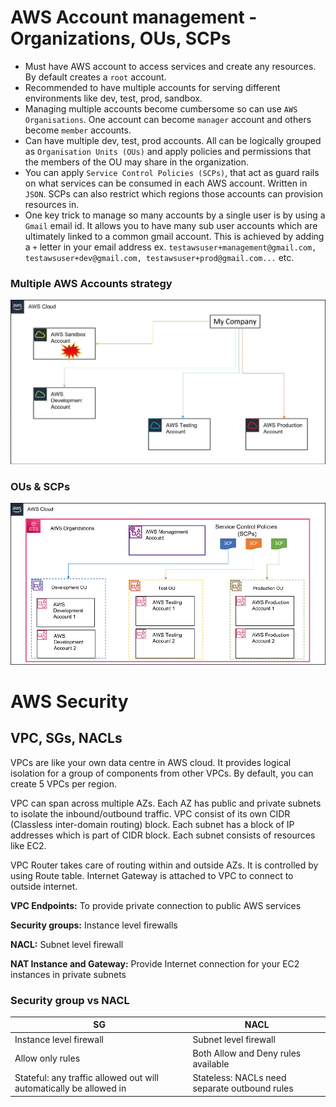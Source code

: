 # AWS Account management - Organizations, OUs, SCPs
- Must have AWS account to access services and create any resources. By default creates a `root` account.
- Recommended to have multiple accounts for serving different environments like dev, test, prod, sandbox.
- Managing multiple accounts become cumbersome so can use `AWS Organisations`. One account can become `manager` account and others become `member` accounts.
- Can have multiple dev, test, prod accounts. All can be logically grouped as `Organisation Units (OUs)` and apply policies and permissions that the members of the OU may share in the organization.
- You can apply `Service Control Policies (SCPs)`, that act as guard rails on what services can be consumed in each AWS account. Written in `JSON`. SCPs can also restrict which regions those accounts can provision resources in.
- One key trick to manage so many accounts by a single user is by using a `Gmail` email id. It allows you to have many sub user accounts which are ultimately linked to a common gmail account. This is achieved by adding a `+` letter in your email address ex. `testawsuser+management@gmail.com, testawsuser+dev@gmail.com, testawsuser+prod@gmail.com...` etc.

### Multiple AWS Accounts strategy
![alt text](images/image-aws_accounts.png)

### OUs & SCPs
![alt text](images/image-aws_orgs.png)

# AWS Security

## VPC, SGs, NACLs
VPCs are like your own data centre in AWS cloud. It provides logical isolation for a group of components from other VPCs. By default, you can create 5 VPCs per region.

VPC can span across multiple AZs. Each AZ has public and private subnets to isolate the inbound/outbound traffic. VPC consist of its own CIDR (Classless inter-domain routing) block. Each subnet has a block of IP addresses which is part of CIDR block.
Each subnet consists of resources like EC2. 

VPC Router takes care of routing within and outside AZs. It is controlled by using Route table.
Internet Gateway is attached to VPC to connect to outside internet. 

**VPC Endpoints:** To provide private connection to public AWS services

**Security groups:** Instance level firewalls

**NACL:** Subnet level firewall

**NAT Instance and Gateway:** Provide Internet connection for your EC2 instances in private subnets

### Security group vs NACL
| SG                                                                 | NACL                                          |
| ------------------------------------------------------------------ | --------------------------------------------- |
| Instance level firewall                                            | Subnet level firewall                         |
| Allow only rules                                                   | Both Allow and Deny rules available           |
| Stateful: any traffic allowed out will automatically be allowed in | Stateless: NACLs need separate outbound rules |
